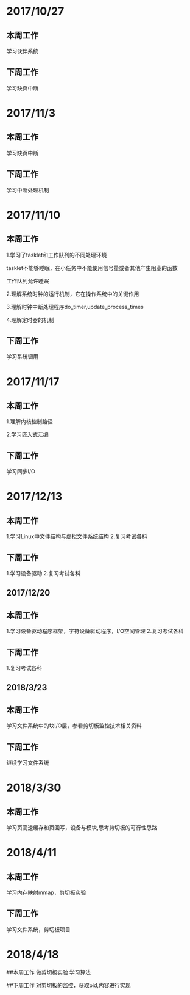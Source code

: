 # 2017/10/27

## 本周工作

学习伙伴系统

## 下周工作

学习缺页中断

# 2017/11/3

## 本周工作

学习缺页中断

## 下周工作

学习中断处理机制

# 2017/11/10

## 本周工作

1.学习了tasklet和工作队列的不同处理环境

tasklet不能够睡眠，在小任务中不能使用信号量或者其他产生阻塞的函数

工作队列允许睡眠

2.理解系统时钟的运行机制，它在操作系统中的关键作用

3.理解时钟中断处理程序do_timer,update_process_times

4.理解定时器的机制

## 下周工作

学习系统调用

# 2017/11/17

## 本周工作

1.理解内核控制路径

2.学习嵌入式汇编

## 下周工作

学习同步I/O

# 2017/12/13

## 本周工作

1.学习Linux中文件结构与虚拟文件系统结构
2.复习考试各科
## 下周工作

1.学习设备驱动
2.复习考试各科

## 2017/12/20

## 本周工作

1.学习设备驱动程序框架，字符设备驱动程序，I/O空间管理
2.复习考试各科

## 下周工作

1.复习考试各科

## 2018/3/23

## 本周工作

学习文件系统中的块I/O层，参看剪切板监控技术相关资料

## 下周工作

继续学习文件系统

# 2018/3/30
## 本周工作

学习页高速缓存和页回写，设备与模块,思考剪切板的可行性思路

# 2018/4/11
## 本周工作
学习内存映射mmap，剪切板实验

## 下周工作
学习文件系统，剪切板项目

# 2018/4/18
##本周工作
做剪切板实验  学习算法

##下周工作
对剪切板的监控，获取pid,内容进行实现
